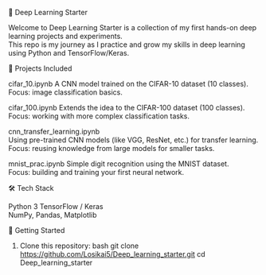 🧠 Deep Learning Starter  

Welcome to Deep Learning Starter is  a collection of my first hands-on deep learning projects and experiments.  
This repo is my journey as I practice and grow my skills in deep learning using Python and TensorFlow/Keras.  



📂 Projects Included  

cifar_10.ipynb
  A CNN model trained on the CIFAR-10 dataset (10 classes).  
  Focus: image classification basics.  

cifar_100.ipynb 
  Extends the idea to the CIFAR-100 dataset (100 classes).  
  Focus: working with more complex classification tasks.  

cnn_transfer_learning.ipynb  
  Using pre-trained CNN models (like VGG, ResNet, etc.) for transfer learning.  
  Focus: reusing knowledge from large models for smaller tasks.  

mnist_prac.ipynb 
  Simple digit recognition using the MNIST dataset.  
  Focus: building and training your first neural network.  


 🛠️ Tech Stack  

Python 3 
TensorFlow / Keras  
NumPy, Pandas, Matplotlib 



 🚀 Getting Started  

1. Clone this repository:
   bash
   git clone https://github.com/Losikai5/Deep_learning_starter.git
   cd Deep_learning_starter
